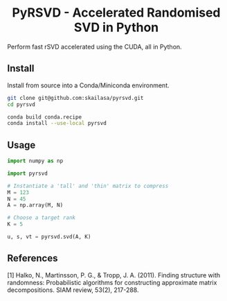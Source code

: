 <h1 align='center'> PyRSVD - Accelerated Randomised SVD in Python</h1>

Perform fast rSVD accelerated using the CUDA, all in Python.

## Install

Install from source into a Conda/Miniconda environment.

```bash
git clone git@github.com:skailasa/pyrsvd.git
cd pyrsvd

conda build conda.recipe
conda install --use-local pyrsvd
```

## Usage

```python
import numpy as np

import pyrsvd

# Instantiate a 'tall' and 'thin' matrix to compress
M = 123
N = 45
A = np.array(M, N)

# Choose a target rank
K = 5

u, s, vt = pyrsvd.svd(A, K)
```

## References

[1] Halko, N., Martinsson, P. G., & Tropp, J. A. (2011). Finding structure with randomness: Probabilistic algorithms for constructing approximate matrix decompositions. SIAM review, 53(2), 217-288.